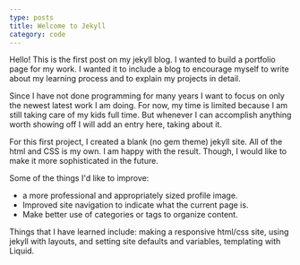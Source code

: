 ```yaml
---
type: posts
title: Welcome to Jekyll
category: code
---
```


Hello! This is the first post on my jekyll blog. I wanted to build a portfolio
page for my work. I wanted it to include a blog to encourage myself to
write about my learning process and to explain my projects in detail.

Since I have not done programming for many years I want to focus on only
the newest latest work I am doing. For now, my time is limited because
I am still taking care of my kids full time. But whenever I can
accomplish anything worth showing off I will add an entry here, taking
about it.

For this first project, I created a blank (no gem theme) jekyll site.
All of the html and CSS is my own. I am happy with the result. Though,
I would like to make it more sophisticated in the future.

Some of the things I'd like to improve:
* a more professional and appropriately sized profile
image.
* Improved site navigation to indicate what the current page is.
* Make better use of categories or tags to organize content.

Things that I have learned include: making a responsive html/css site,
using jekyll with layouts, and setting site defaults and variables,
templating with Liquid.

